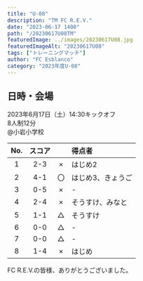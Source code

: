 ```yaml
---
title: "U-08"
description: "TM FC R.E.V."
date: "2023-06-17 1400"
path: "/20230617U08TM"
featuredImage: ../images/20230617U08.jpg
featuredImageAlt: "20230617U08"
tags: ["トレーニングマッチ"]
author: "FC Esblanco"
category: "2023年度U-08"
---
```


## 日時・会場

2023年6月17日（土）14:30キックオフ<br>
8人制12分<br>
@小岩小学校

| No.| スコア |   | 得点者  |
|:--:|:------:|:-:|:--------|
| 1  | 2-3 | × |はじめ2|
| 2  | 4-1 | 〇 |はじめ3、きょうご|
| 3  | 0-5 | × |-
| 4  | 2-4 | × |そうすけ、みなと|
| 5  | 1-1 | △ |そうすけ|
| 6  | 0-0 | △ |-|
| 7  | 0-0 | △ |-|
| 8  | 1-4 | × |はじめ|


FC R.E.V.の皆様、ありがとうございました。